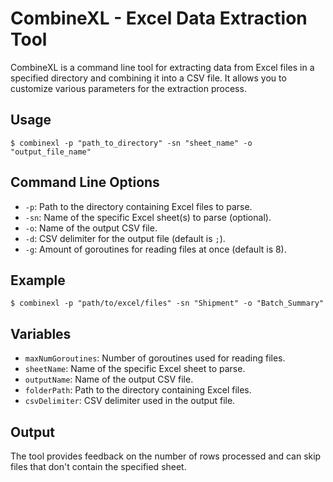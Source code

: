 # CombineXL - Excel Data Extraction Tool

CombineXL is a command line tool for extracting data from Excel files in a specified directory and combining it into a CSV file. It allows you to customize various parameters for the extraction process.

## Usage

`$ combinexl -p "path_to_directory" -sn "sheet_name" -o "output_file_name"`

## Command Line Options

- `-p`: Path to the directory containing Excel files to parse.
- `-sn`: Name of the specific Excel sheet(s) to parse (optional).
- `-o`: Name of the output CSV file.
- `-d`: CSV delimiter for the output file (default is `;`).
- `-g`: Amount of goroutines for reading files at once (default is 8).

## Example

`$ combinexl -p "path/to/excel/files" -sn "Shipment" -o "Batch_Summary"`

## Variables

- `maxNumGoroutines`: Number of goroutines used for reading files.
- `sheetName`: Name of the specific Excel sheet to parse.
- `outputName`: Name of the output CSV file.
- `folderPath`: Path to the directory containing Excel files.
- `csvDelimiter`: CSV delimiter used in the output file.

## Output

The tool provides feedback on the number of rows processed and can skip files that don't contain the specified sheet.

